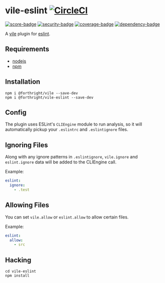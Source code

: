 # vile-eslint [![CircleCI](https://circleci.com/gh/forthright/vile-eslint.svg?style=svg&circle-token=30983c1276bcd5af3c68e487994c5a149393ede5)](https://circleci.com/gh/forthright/vile-eslint)

[![score-badge](https://vile.io/api/v0/projects/vile-eslint/badges/score?token=USryyHar5xQs7cBjNUdZ)](https://vile.io/~brentlintner/vile-eslint) [![security-badge](https://vile.io/api/v0/projects/vile-eslint/badges/security?token=USryyHar5xQs7cBjNUdZ)](https://vile.io/~brentlintner/vile-eslint) [![coverage-badge](https://vile.io/api/v0/projects/vile-eslint/badges/coverage?token=USryyHar5xQs7cBjNUdZ)](https://vile.io/~brentlintner/vile-eslint) [![dependency-badge](https://vile.io/api/v0/projects/vile-eslint/badges/dependency?token=USryyHar5xQs7cBjNUdZ)](https://vile.io/~brentlintner/vile-eslint)

A [vile](http://vile.io) plugin for [eslint](http://eslint.org).

## Requirements

- [nodejs](http://nodejs.org)
- [npm](http://npmjs.org)

## Installation

    npm i @forthright/vile --save-dev
    npm i @forthright/vile-eslint --save-dev

## Config

The plugin uses ESLint's `CLIEngine` module to run analysis, so it will
automatically pickup your `.eslintrc` and `.eslintignore` files.

## Ignoring Files

Along with any ignore patterns in `.eslintignore`, `vile.ignore`
and `eslint.ignore` data will be added to the CLIEngine call.

Example:

```yaml
eslint:
  ignore:
    - .test
```

## Allowing Files

You can set `vile.allow` or `eslint.allow` to allow certain files.

Example:

```yaml
eslint:
  allow:
    - src
```

## Hacking

    cd vile-eslint
    npm install
